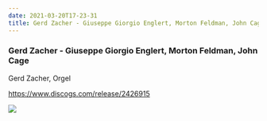 ```yaml
---
date: 2021-03-20T17-23-31
title: Gerd Zacher - Giuseppe Giorgio Englert, Morton Feldman, John Cage
---
```

### Gerd Zacher - Giuseppe Giorgio Englert, Morton Feldman, John Cage
Gerd Zacher, Orgel

https://www.discogs.com/release/2426915

![](dayone-moment://7DEA1DFA6D9E499BA6D4A6B8B2F21390)
